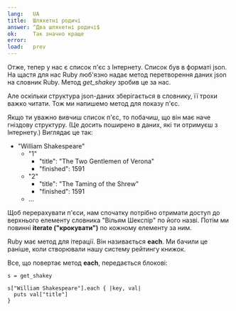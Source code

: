 ```yaml
---
lang:   UA
title:  Шляхетні родичі
answer: ^Два шляхетні родичі$
ok:     Так значно краще
error:  
load:   prev
---
```


Отже, тепер у нас є список п'єс з Інтернету. Список був в форматі json. На щастя для нас Ruby люб'язно надає метод перетворення даних json на словник Ruby. Метод _get\_shakey_ зробив це за нас.

Але оскільки структура json-даних зберігається в словнику, її трохи важко читати. Тож ми напишемо метод для показу п'єс.

Якщо ти уважно вивчиш список п'єс, то побачиш, що він має наче гніздову структуру.
(Це досить поширено в даних, які ти отримуєш з Інтернету.) Виглядає це так:

<ul>
  <li>"William Shakespeare"
  <ul>
      <li>"1"
      <ul>
        <li>"title": "The Two Gentlemen of Verona"</li>
        <li>"finished": 1591</li>
      </ul>
      </li>
      <li>"2"
      <ul>
        <li>"title": "The Taming of the Shrew"</li>
        <li>"finished": 1591</li>
      </ul>
      </li>
      <li>...</li>
  </ul>
  </li>
</ul>

Щоб перерахувати п'єси, нам спочатку потрібно отримати доступ до верхнього елементу словника "Вільям Шекспір" по його назві.
Потім ми повинні __iterate ("крокувати")__ по кожному елементу за ним.

Ruby має метод для ітерації. Він називається __each__. Ми бачили це раніше, коли створювали нашу систему рейтингу книжок.

Все, що повертає метод __each__, передається блокові:

    s = get_shakey

    s["William Shakespeare"].each { |key, val|
      puts val["title"]
    }
